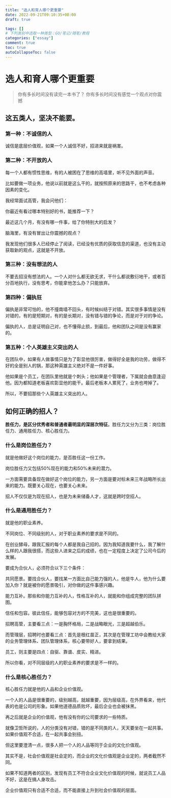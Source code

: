 ```yaml
---
title: "选人和育人哪个更重要"
date: 2022-09-21T09:10:35+08:00
draft: true

tags: []
# 下列类别中选取一种类型：GO/笔记/随笔/教程
categories: ["essay"]
comment: true
toc: true
autoCollapseToc: false
---
```


# 选人和育人哪个更重要

> 你有多长时间没有读完一本书了？
> 你有多长时间没有感觉一个观点对你震撼

## 这五类人，坚决不能要。

### 第一种：不诚信的人

诚信是底层价值观，如果一个人诚信不好，招进来就是祸害。

### 第二种：不开放的人

每一个人都有惯性思维，有的人被困在了思维的高墙里，听不见外面的声音。

比如要做一项业务，他说以前就是这么干的，就按照原来的思路干，也不考虑各种因素的变化。

我经常面试高管，我会问他们：

你最近有看过哪本特别好的书，能推荐一下？

最近这几个月，有没有哪一件事，给了你特别大的启发？

脑海里，有没有冒出让你震撼的观点？

我发现他们很多人已经停止了阅读，已经没有优质的获取信息的渠道，也没有主动获取新的观点，这就是不开放。

### 第三种：没有想法的人

不要去招没有想法的人。一个人对什么都无欲无求，干什么都说敷衍地干，或者百分百地执行，没有思考，你能拿他怎么办？只能放弃。

### 第四种：偏执狂

偏执是非常可怕的，他不撞南墙不回头，有时候纠结于对错。其实很多事情是没有对错的，有的是短期对，有的是长期对，没有错与错的争论，而是对于对的争论。

偏执的人，总是证明自己对，也不懂得止损，到最后，他和团队之间是没有赢家的。

### 第五种：个人英雄主义突出的人

在团队中，如果有人做事情只是为了彰显他很厉害，做得好全是我的功劳，做得不好的全是别人的锅，那这种英雄主义绝对不是一件好事。

他如果是个员工，在团队里他就是个刺头；他如果是个管理者，下属就会曲意逢迎他。因为都知道老板喜欢彰显他的能干。最后老板本人累死了，业务也垮掉了。

所以，不要招那些个人英雄主义突出的人。

## 如何正确的招人？

**胜任力，是区分优秀者和普通者最明显的深层次特征**。胜任力又分为三类：岗位胜任力、通用胜任力、核心胜任力。

### 什么是岗位胜任力？

就是他做好这个岗位的能力，是否胜任这一份工作。

岗位胜任力又包括50%现在的能力和50%未来的潜力。

一方面需要具备现在做好这个岗位的能力，另一方面是要对标未来三年战略所长出来的能力。既要关心现在，也要关心未来。

招人不仅仅是为现在招人，也是为未来储备人才，这就是跨时空招人。

### 什么是通用胜任力？

就是他的职业素养。

不同岗位、不同级别的人，对于职业素养的要求是不同的。

在创业酵母，跟我汇报的每个人都是我自己招的。因为我知道我要什么，我了解什么样的人跟我很搭，而这些人进来之后的成绩，也在一定程度上决定了公司今后的发展。

要成为合伙人，必须符合以下三个条件：

共同愿景。要找合伙人，要找某一方面比自己能力强的人，他是牛人，他为什么要加入你？就是被你的愿景吸引，对你做的这件事感兴趣。

能力互补。那些和你能力互补的人，性格互补的人，就能和你组成完整的团队拼图。

信任和包容。彼此信任，能够包容对方的不完美，这也是很重要的。

招聘高管，主要看三点：一是胸怀格局，二是战略眼光，三是超越伯乐。

而管理层，招聘时也要看三点：首先是根红苗正，其次是在管理工坊中会教给大家的业务管理体系、团队管理体系，核心要带好人，要拿到结果。

员工，则主要是四点：自驱、靠谱、皮实、精进。

所以你看，对不同层级的人的职业素养的要求是不一样的。

### 什么是核心胜任力？

核心胜任力就是他的人品和企业价值观。

一个人的人品是很重要的，级别越高，就越重要，因为层级高，在外界看来，他代表的也是公司的形象。如果他道德品质败坏，最后企业也会被抹黑。

再之后就是企业的价值观，他有没有你的公司要求的一些特质。

就像卫哲所说的，人的分类没有对错，错的是不同类的人，天天要坐在一起共事。如果价值观不合适，在一起共事会别扭。

但这里要澄清一点，很多人把一个人的人品等同于企业的文化价值观。

其实不是，社会价值观是社会定的，而企业的文化价值观是企业定的，两者截然不同。

如果不知道两者的区别，发现有员工不符合企业文化价值观的时候，就说员工人品不好，这是在搞人身攻击。

企业价值观只有合适不合适，而不能直接上升到社会价值观的层面。
